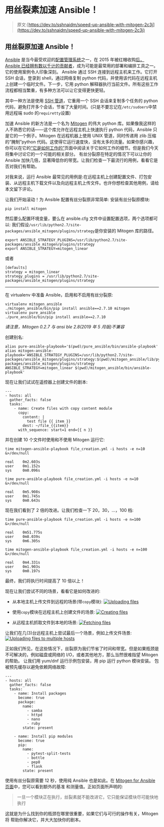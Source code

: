 # 用丝裂素加速 Ansible！

> 原文:[https://dev.to/sshnaidm/speed-up-ansible-with-mitogen-2c3j](https://dev.to/sshnaidm/speed-up-ansible-with-mitogen-2c3j)

## [](#speed-up-ansible-with%C2%A0mitogen)用丝裂原加速 Ansible！

[Ansible](https://www.ansible.com/) 是当今最受欢迎的[配置管理系统](https://en.wikipedia.org/wiki/Configuration_management#Operating_System_configuration_management)之一，在 2015 年被红帽收购[后，Ansible 已经拥有数以千计的](https://www.redhat.com/en/blog/why-red-hat-acquired-ansible)[贡献者](https://github.com/ansible/ansible/graphs/contributors)，成为可能是最常用的部署和编排工具之一。它的使用案例令人印象深刻。
Ansible 通过 SSH 连接到远程主机来工作。它打开 SSH 会话，登录到 shell，通过网络复制 python 代码，并使用该代码在远程主机上创建一个临时文件。下一步，它用 python 解释器执行当前文件。所有这些工作流程都相当繁重，有多种方法可以让它变得更快更轻。

其中一种方法是使用 [SSH 管道](https://docs.ansible.com/ansible/2.3/intro_configuration.html#pipelining)，它重用一个 SSH 会话来复制多个任务的 python 代码，避免打开多个会话，节省了大量时间。(只是不要忘记在`/etc/sudoers`中禁用远程端 sudo 的`requiretty`设置)

加速 Ansible 的新方法是一个名为 [Mitogen](https://mitogen.networkgenomics.com/) 的伟大 python 库。如果像我这样的人不熟悉它的话——这个库允许在远程主机上快速执行 python 代码，Ansible 只是它的一个例子。Mitogen 在远程机器上使用 UNIX 管道，同时传递用 zlib 压缩的“腌制”python 代码。这使得它运行速度快，没有太多的流量。如果你感兴趣，你可以在它的[“它是如何工作的”](https://mitogen.networkgenomics.com/howitworks.html)页面中阅读关于它如何工作的细节。但是我们今天将集中讨论它的一个可能的相关部分。
有丝分裂原在特定的情况下可以让你的 Ansible 加快几倍，显著降低你的带宽。让我们检查一下最流行的用例，看看它是否对我们有帮助。

对我来说，运行 Ansible 最常见的用例是:在远程主机上创建配置文件、打包安装、从远程主机下载文件以及向远程主机上传文件。也许你想检查其他用例，请给本文留下评论。

让我们开始滚动！为 Ansible 配置有丝分裂原非常简单:
安装有丝分裂原模块:

```
pip install mitogen 
```

然后要么配置环境变量，要么在 ansible.cfg 文件中设置配置选项，两个选项都可以:
我们假设`/usr/lib/python2.7/site-packages/ansible_mitogen/plugins/strategy`是你安装的 Mitogen 库的路径。

```
export ANSIBLE_STRATEGY_PLUGINS=/usr/lib/python2.7/site-packages/ansible_mitogen/plugins/strategy
export ANSIBLE_STRATEGY=mitogen_linear 
```

或者

```
[defaults]
strategy = mitogen_linear
strategy_plugins = /usr/lib/python2.7/site-packages/ansible_mitogen/plugins/strategy 
```

* * *

在 virtualenv 中准备 Ansible，启用和不启用有丝分裂原:

```
virtualenv mitogen_ansible
./mitogen_ansible/bin/pip install ansible==2.7.10 mitogen
virtualenv pure_ansible
./pure_ansible/bin/pip install ansible==2.7.10 
```

*请注意，Mitogen 0.2.7 与 ansi ble 2.8(2019 年 5 月版)不兼容*

创建别名:

```
alias pure-ansible-playbook='$(pwd)/pure_ansible/bin/ansible-playbook'
alias mitogen-ansible-playbook='ANSIBLE_STRATEGY_PLUGINS=/usr/lib/python2.7/site-packages/ansible_mitogen/plugins/strategy:$(pwd)/mitogen_ansible/lib/python3.7/site-packages/ansible_mitogen/plugins/strategy ANSIBLE_STRATEGY=mitogen_linear $(pwd)/mitogen_ansible/bin/ansible-playbook' 
```

现在让我们试试在遥控器上创建文件的剧本:

```
---
- hosts: all
  gather_facts: false
  tasks:
    - name: Create files with copy content module
      copy:
        content: |
          test file {{ item }}
        dest: ~/file_{{item}}
      with_sequence: start=1 end={{ n }} 
```

并在创建 10 个文件时使用和不使用 Mitogen 运行它:

```
time mitogen-ansible-playbook file_creation.yml -i hosts -e n=10 &>/dev/null

real    0m2.603s
user    0m1.152s
sys     0m0.096s

time pure-ansible-playbook file_creation.yml -i hosts -e n=10 &>/dev/null

real    0m5.908s
user    0m1.745s
sys     0m0.643s 
```

现在我们看到了 2 倍的改进。让我们检查一下 20，30，...，100 档:

```
time pure-ansible-playbook file_creation.yml -i hosts -e n=100 &>/dev/null

real    0m51.775s
user    0m8.039s
sys     0m6.305s

time mitogen-ansible-playbook file_creation.yml -i hosts -e n=100 &>/dev/null

real    0m4.331s
user    0m1.903s
sys     0m0.197s 
```

最终，我们将执行时间提高了 10 倍以上！

现在让我们尝试不同的场景，看看它是如何改进的:

*   从本地主机上传文件到远程的场景(带`copy`模块):
    [![Uploading files](../Images/2dcba6088e9dc3038009c70384299159.png)](https://res.cloudinary.com/practicaldev/image/fetch/s--AkwBp0vL--/c_limit%2Cf_auto%2Cfl_progressive%2Cq_auto%2Cw_880/https://gist.githubusercontent.com/sshnaidm/092ead17ea4b5204586ad3e16a2f3bc3/raw/7a9c9f3bcfda9ec32a45b2f6f39eba3b343c3243/uploading_files.svg%3Fsanitize%3Dtrue)

*   使用`copy`模块在远程主机上创建文件的场景:
    [![Creating files](../Images/b4a7304376e94d3f534f0272da3dd7e0.png)](https://res.cloudinary.com/practicaldev/image/fetch/s--pyf5V1aY--/c_limit%2Cf_auto%2Cfl_progressive%2Cq_auto%2Cw_880/https://gist.githubusercontent.com/sshnaidm/092ead17ea4b5204586ad3e16a2f3bc3/raw/7a9c9f3bcfda9ec32a45b2f6f39eba3b343c3243/creating_files.svg%3Fsanitize%3Dtrue)

*   从远程主机抓取文件到本地的场景:
    [![Fetching files](../Images/4c758aba1bb60255e1d2f266b0c3eb1b.png)](https://res.cloudinary.com/practicaldev/image/fetch/s--3x6P-TYD--/c_limit%2Cf_auto%2Cfl_progressive%2Cq_auto%2Cw_880/https://gist.githubusercontent.com/sshnaidm/092ead17ea4b5204586ad3e16a2f3bc3/raw/7a9c9f3bcfda9ec32a45b2f6f39eba3b343c3243/fetching_files.svg%3Fsanitize%3Dtrue)

让我们在几(3)台远程主机上尝试最后一个场景，例如上传文件场景:
[![Uploading files to multiple hosts](../Images/d6d35098bd08f8e122907fceef24d395.png)](https://res.cloudinary.com/practicaldev/image/fetch/s--o4nMn4Tm--/c_limit%2Cf_auto%2Cfl_progressive%2Cq_auto%2Cw_880/https://gist.githubusercontent.com/sshnaidm/092ead17ea4b5204586ad3e16a2f3bc3/raw/7a9c9f3bcfda9ec32a45b2f6f39eba3b343c3243/uploading_files_multiple.svg%3Fsanitize%3Dtrue)

正如我们所见，在这些情况下，丝裂原为我们节省了时间和带宽。但是如果瓶颈是不可解决的，例如磁盘或网络的 I/O，或者其他地方，那么当然很难指望 Mitogen 的帮助。
让我们用 yum/dnf 运行示例包安装，用 pip 运行 python 模块安装。
包被预先缓存以避免依赖网络故障:

```
---
- hosts: all
  gather_facts: false
  tasks:
    - name: Install packages
      become: true
      package:
        name:
          - samba
          - httpd
          - nano
          - ruby
        state: present

    - name: Install pip modules
      become: true
      pip:
        name:
          - pytest-split-tests
          - bottle
          - pep8
          - flask
        state: present 
```

使用有丝分裂原需要 12 秒，使用纯 Ansible 也是如此。在 [Mitogen for Ansible 页面](https://mitogen.networkgenomics.com/ansible_detailed.html)中，您可以看到额外的基准
和测量值。正如页面所声明的:

> 一旦一个模块正在执行，丝裂素就不能改进它，它只能保证模块尽可能快地执行

这就是为什么找到你的瓶颈在哪里很重要，如果它们与可行的操作有关，Mitogen 将
帮助你解决它，并大大加快你的剧本。